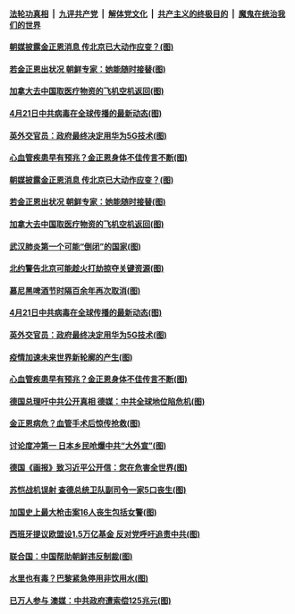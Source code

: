 

####  [法轮功真相](../../../../basic/blob/master/README.md?t=04221531) &nbsp;|&nbsp; [九评共产党](../../../../9ping.md/blob/master/README.md?t=04221531) &nbsp;|&nbsp; [解体党文化](../../../../jtdwh.md/blob/master/README.md?t=04221531)  &nbsp;|&nbsp; [共产主义的终极目的](../../../../gczydzjmd.md/blob/master/README.md?t=04221531) &nbsp;|&nbsp; [魔鬼在统治我们的世界](../../../../mgztzwmdsj.md/blob/master/README.md?t=04221531) 

#### [朝媒披露金正恩消息 传北京已大动作应变？(图)](../pages/p9/930663.md?t=04221531) 

#### [若金正恩出状况 朝鲜专家：她能随时接替(图)](../pages/p9/930563.md?t=04221531) 

#### [加拿大去中国取医疗物资的飞机空机返回(图)](../pages/p9/930641.md?t=04221531) 

#### [4月21日中共病毒在全球传播的最新动态(图)](../pages/p9/930617.md?t=04221531) 

#### [英外交官员：政府最终决定用华为5G技术(图)](../pages/p9/930599.md?t=04221531) 

#### [心血管疾患早有预兆？金正恩身体不佳传言不断(图)](../pages/p9/930540.md?t=04221531) 

#### [朝媒披露金正恩消息 传北京已大动作应变？(图)](../pages/p9/930663.md?t=04221531) 

#### [若金正恩出状况 朝鲜专家：她能随时接替(图)](../pages/p9/930563.md?t=04221531) 

#### [加拿大去中国取医疗物资的飞机空机返回(图)](../pages/p9/930641.md?t=04221531) 

#### [武汉肺炎第一个可能“倒闭”的国家(图)](../pages/p9/930576.md?t=04221531) 

#### [北约警告北京可能趁火打劫掠夺关键资源(图)](../pages/p9/930632.md?t=04221531) 

#### [慕尼黑啤酒节时隔百余年再次取消(图)](../pages/p9/930592.md?t=04221531) 

#### [4月21日中共病毒在全球传播的最新动态(图)](../pages/p9/930617.md?t=04221531) 

#### [英外交官员：政府最终决定用华为5G技术(图)](../pages/p9/930599.md?t=04221531) 

#### [疫情加速未来世界新轮廓的产生(图)](../pages/p9/930582.md?t=04221531) 

#### [心血管疾患早有预兆？金正恩身体不佳传言不断(图)](../pages/p9/930540.md?t=04221531) 

#### [德国总理吁中共公开真相 德媒：中共全球地位陷危机(图)](../pages/p9/930511.md?t=04221531) 

#### [金正恩病危？血管手术后惊传抢救(图)](../pages/p9/930514.md?t=04221531) 

#### [讨论度冲第一 日本乡民呛爆中共“大外宣”(图)](../pages/p9/930454.md?t=04221531) 

#### [德国《画报》致习近平公开信：您在危害全世界(图)](../pages/p9/930504.md?t=04221531) 

#### [苏恺战机误射 查德总统卫队副司令一家5口丧生(图)](../pages/p9/930438.md?t=04221531) 

#### [加国史上最大枪击案16人丧生包括女警(图)](../pages/p9/930475.md?t=04221531) 

#### [西班牙提议欧盟设1.5万亿基金 反对党呼吁追责中共(图)](../pages/p9/930468.md?t=04221531) 

#### [联合国：中国帮助朝鲜违反制裁(图)](../pages/p9/930457.md?t=04221531) 

#### [水里也有毒？巴黎紧急停用非饮用水(图)](../pages/p9/930411.md?t=04221531) 

#### [已万人参与 澳媒：中共政府遭索偿125兆元(图)](../pages/p9/930424.md?t=04221531) 

